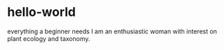 # hello-world
everything a beginner needs
I am  an enthusiastic woman with interest on plant ecology and taxonomy. 
